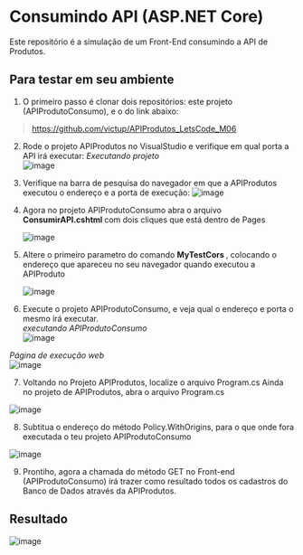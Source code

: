 # Consumindo API (ASP.NET Core)

Este repositório é a simulação de um Front-End consumindo a API de Produtos.

## Para testar em seu ambiente
1. O primeiro passo é clonar dois repositórios: este projeto (APIProdutoConsumo), e o do link abaixo: 

>  https://github.com/victup/APIProdutos_LetsCode_M06

2. Rode o projeto APIProdutos no VisualStudio e verifique em qual porta a API irá executar:
    <i> Executando projeto </i><br>
    ![image](https://user-images.githubusercontent.com/38474570/189462962-124ecfd8-5c30-43cd-aa19-85fe8dadc822.png) 


3. Verifique na barra de pesquisa do navegador em que a APIProdutos executou o endereço e a porta de execução:
    ![image](https://user-images.githubusercontent.com/38474570/189463021-4a3b535a-7782-4e4c-bca9-93fd9bbc9b4e.png)<br>

4. Agora no projeto APIProdutoConsumo abra o arquivo <b> ConsumirAPI.cshtml </b> com dois cliques que está dentro de Pages

    ![image](https://user-images.githubusercontent.com/38474570/189463303-4eb59a8c-c6f7-49cf-935a-65a48ce37bdc.png)

5. Altere o primeiro parametro do comando <b>MyTestCors </b>, colocando o endereço que apareceu no seu navegador quando executou a APIProduto

    ![image](https://user-images.githubusercontent.com/38474570/189463326-a5298b77-063e-4cf6-96c7-5dff06c32141.png)


6. Execute o projeto APIProdutoConsumo, e veja qual o endereço e porta o mesmo irá executar. <br>
<i> executando APIProdutoConsumo </i><br>
   ![image](https://user-images.githubusercontent.com/38474570/189463440-3d133319-57ff-480c-a0b4-1ab4f8392385.png) 


<i> Página de execução web</i> <br>
   ![image](https://user-images.githubusercontent.com/38474570/189463408-8425a383-18b0-48d5-b219-4f439943ae7b.png)

7. Voltando no Projeto APIProdutos, localize o arquivo Program.cs
Ainda no projeto de APIProdutos, abra o arquivo Program.cs

  ![image](https://user-images.githubusercontent.com/38474570/189463066-b96b40db-ff77-4f16-8d26-eeced8ac0e16.png)

8. Subtitua o endereço do método Policy.WithOrigins, para o que onde fora executada o teu projeto APIProdutoConsumo

![image](https://user-images.githubusercontent.com/38474570/189463694-868dc694-9b08-44a6-8a43-66ad6764abd9.png)

9. Prontiho, agora a chamada do método GET no Front-end (APIProdutoConsumo) irá trazer como resultado todos os cadastros do Banco de Dados através da APIProdutos.

## Resultado

![image](https://user-images.githubusercontent.com/38474570/189463794-afb4274f-ec15-4594-a75f-01408cb29b40.png)



